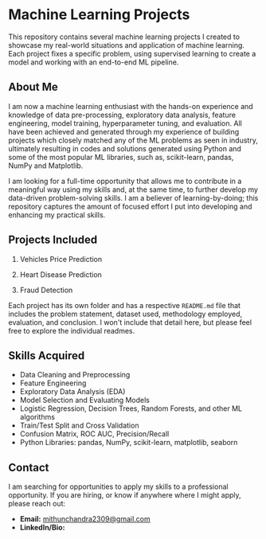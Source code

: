 # Machine Learning Projects


This repository contains several machine learning projects I created to showcase my real-world situations and application of machine learning. Each project fixes a specific problem, using supervised learning to create a model and working with an end-to-end ML pipeline.


## About Me

I am now a machine learning enthusiast with the hands-on experience and knowledge of data pre-processing, exploratory data analysis, feature engineering, model training, hyperparameter tuning, and evaluation. All have been achieved and generated through my experience of building projects which closely matched any of the ML problems as seen in industry, ultimately resulting in codes and solutions generated using Python and some of the most popular ML libraries, such as, scikit-learn, pandas, NumPy and Matplotlib.

I am looking for a full-time opportunity that allows me to contribute in a meaningful way using my skills and, at the same time, to further develop my data-driven problem-solving skills. I am a believer of learning-by-doing; this repository captures the amount of focused effort I put into developing and enhancing my practical skills.


## Projects Included


1. Vehicles Price Prediction

2. Heart Disease Prediction
  
3. Fraud Detection


Each project has its own folder and has a respective `README.md` file that includes the problem statement, dataset used, methodology employed, evaluation, and conclusion. I won't include that detail here, but please feel free to explore the individual readmes.

## Skills Acquired


- Data Cleaning and Preprocessing  
- Feature Engineering  
- Exploratory Data Analysis (EDA)  
- Model Selection and Evaluating Models  
- Logistic Regression, Decision Trees, Random Forests, and other ML algorithms  
- Train/Test Split and Cross Validation  
- Confusion Matrix, ROC AUC, Precision/Recall  
- Python Libraries: pandas, NumPy, scikit-learn, matplotlib, seaborn


## Contact


I am searching for opportunities to apply my skills to a professional opportunity. If you are hiring, or know if anywhere where I might apply, please reach out:


- **Email:** mithunchandra2309@gmail.com 
- **LinkedIn/Bio:**   
